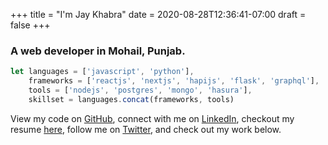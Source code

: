 +++
title = "I'm Jay Khabra"
date = 2020-08-28T12:36:41-07:00
draft = false
+++

### A **web developer** in Mohail, Punjab.

```js
let languages = ['javascript', 'python'],
    frameworks = ['reactjs', 'nextjs', 'hapijs', 'flask', 'graphql'],
    tools = ['nodejs', 'postgres', 'mongo', 'hasura'],
    skillset = languages.concat(frameworks, tools)
```

View my code on [GitHub](https://github.com/jkhabra), connect with me on
[LinkedIn](https://www.linkedin.com/in/jatinder-khabra-39070310a/), checkout my resume [here](https://docs.google.com/document/d/1iODoTx52IioaIlx3ijGbkK7m7GHRjPoLhPokDT4PdEY/edit), follow me on
[Twitter](https://twitter.com/khabrajay), and check out my work below.

